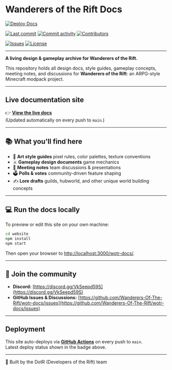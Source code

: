 
# Wanderers of the Rift Docs

[![Deploy Docs](https://github.com/Wanderers-Of-The-Rift/wotr-docs/actions/workflows/docusaurus-deploy.yml/badge.svg)](https://github.com/Wanderers-Of-The-Rift/wotr-docs/actions/workflows/docusaurus-deploy.yml)

[![Last commit](https://img.shields.io/github/last-commit/Wanderers-Of-The-Rift/wotr-docs)](https://github.com/Wanderers-Of-The-Rift/wotr-docs/commits)
[![Commit activity](https://img.shields.io/github/commit-activity/m/Wanderers-Of-The-Rift/wotr-docs)](https://github.com/Wanderers-Of-The-Rift/wotr-docs/graphs/commit-activity)
[![Contributors](https://img.shields.io/github/contributors/Wanderers-Of-The-Rift/wotr-docs)](https://github.com/Wanderers-Of-The-Rift/wotr-docs/graphs/contributors)

[![Issues](https://img.shields.io/github/issues/Wanderers-Of-The-Rift/wotr-docs)](https://github.com/Wanderers-Of-The-Rift/wotr-docs/issues)
[![License](https://img.shields.io/github/license/Wanderers-Of-The-Rift/wotr-docs)](https://github.com/Wanderers-Of-The-Rift/wotr-docs/blob/main/LICENSE)

---

**A living design & gameplay archive for Wanderers of the Rift.**

This repository holds all design docs, style guides, gameplay concepts, meeting notes, and discussions for **Wanderers of the Rift**: an ARPG-style Minecraft modpack project.

---

## Live documentation site

👉 **[View the live docs](https://wanderers-of-the-rift.github.io/wotr-docs/)**  
(Updated automatically on every push to `main`.)

---

## 📚 What you'll find here

- 🎨 **Art style guides** pixel rules, color palettes, texture conventions
- ⚔ **Gameplay design documents** game mechanics
- 📝 **Meeting notes** team discussions & presentations 
- 🗳 **Polls & votes** community-driven feature shaping
- ✍️ **Lore drafts** guilds, hubworld, and other unique world building concepts

---

## 💻 Run the docs locally

To preview or edit this site on your own machine:

```bash
cd website
npm install
npm start
```

Then open your browser to [http://localhost:3000/wotr-docs/](http://localhost:3000/wotr-docs/).

---

## 💬 Join the community

- **Discord:** [https://discord.gg/VkSeepd59S](https://discord.gg/VkSeepd59S)
- **GitHub Issues & Discussions:** [https://github.com/Wanderers-Of-The-Rift/wotr-docs/issues](https://github.com/Wanderers-Of-The-Rift/wotr-docs/issues)

---

## Deployment

This site auto-deploys via [**GitHub Actions**](https://github.com/Wanderers-Of-The-Rift/wotr-docs/actions/workflows/docusaurus-deploy.yml) on every push to `main`.  
Latest deploy status shown in the badge above.

---

🖤 Built by the DotR (Developers of the Rift) team
